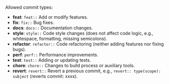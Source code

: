 Allowed commit types:

- **feat**: `feat::` Add or modify features.
- **fix**: `fix::` Bug fixes.
- **docs**: `docs::` Documentation changes.
- **style**: `style::` Code style changes (does not affect code logic, e.g., whitespace, formatting, missing semicolons).
- **refactor**: `refactor::` Code refactoring (neither adding features nor fixing bugs).
- **perf**: `perf::` Performance improvements.
- **test**: `test::` Adding or updating tests.
- **chore**: `chore::` Changes to build process or auxiliary tools.
- **revert**: `revert::` Revert a previous commit, e.g., `revert:: type(scope): subject` (reverts commit: xxxx).
